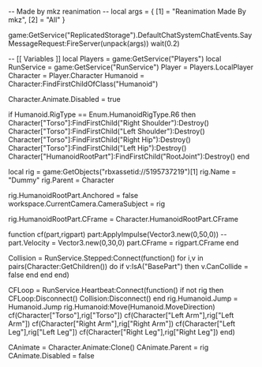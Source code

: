 -- Made by mkz reanimation --
local args = {
    [1] = "Reanimation Made By mkz",
    [2] = "All"
}

game:GetService("ReplicatedStorage").DefaultChatSystemChatEvents.SayMessageRequest:FireServer(unpack(args))
wait(0.2)

-- [[ Variables ]]
local Players = game:GetService("Players")
local RunService = game:GetService("RunService")
Player = Players.LocalPlayer
Character = Player.Character
Humanoid = Character:FindFirstChildOfClass("Humanoid")

Character.Animate.Disabled = true

if Humanoid.RigType == Enum.HumanoidRigType.R6 then
    Character["Torso"]:FindFirstChild("Right Shoulder"):Destroy()
    Character["Torso"]:FindFirstChild("Left Shoulder"):Destroy()
    Character["Torso"]:FindFirstChild("Right Hip"):Destroy()
    Character["Torso"]:FindFirstChild("Left Hip"):Destroy()
    Character["HumanoidRootPart"]:FindFirstChild("RootJoint"):Destroy()
end

local rig = game:GetObjects("rbxassetid://5195737219")[1]
rig.Name = "Dummy"
rig.Parent = Character

rig.HumanoidRootPart.Anchored = false
workspace.CurrentCamera.CameraSubject = rig

rig.HumanoidRootPart.CFrame = Character.HumanoidRootPart.CFrame

function cf(part,rigpart)
    part:ApplyImpulse(Vector3.new(0,50,0))
    --part.Velocity = Vector3.new(0,30,0)
    part.CFrame = rigpart.CFrame
end

Collision = RunService.Stepped:Connect(function()
    for i,v in pairs(Character:GetChildren()) do
        if v:IsA("BasePart") then
            v.CanCollide = false
        end
    end
end)

CFLoop = RunService.Heartbeat:Connect(function()
    if not rig then
        CFLoop:Disconnect()
        Collision:Disconnect()
    end
    rig.Humanoid.Jump = Humanoid.Jump
    rig.Humanoid:Move(Humanoid.MoveDirection)
    cf(Character["Torso"],rig["Torso"])
    cf(Character["Left Arm"],rig["Left Arm"])
    cf(Character["Right Arm"],rig["Right Arm"])
    cf(Character["Left Leg"],rig["Left Leg"])
    cf(Character["Right Leg"],rig["Right Leg"])
end)

CAnimate = Character.Animate:Clone()
CAnimate.Parent = rig
CAnimate.Disabled = false
